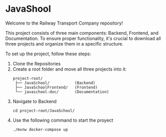 # JavaShool

Welcome to the Railway Transport Company repository!

This project consists of three main components: Backend, Frontend, and Documentation. To ensure proper functionality, it's crucial to download all three projects and organize them in a specific structure.

To set up the project, follow these steps:

1. Clone the Repositories
2. Create a root folder and move all three projects into it:
   ```
   project-root/
    ├── JavaSchool/           (Backend)
    ├── JavaSchoolFrontend/   (Frontend)
    └── javaschool-doc/       (Documentation)
   ```
3. Navigate to Backend
   ```
   cd project-root/JavaSchool/
   ```
5. Use the following command to start the proyect
   ```
   ./mvnw docker-compose up
